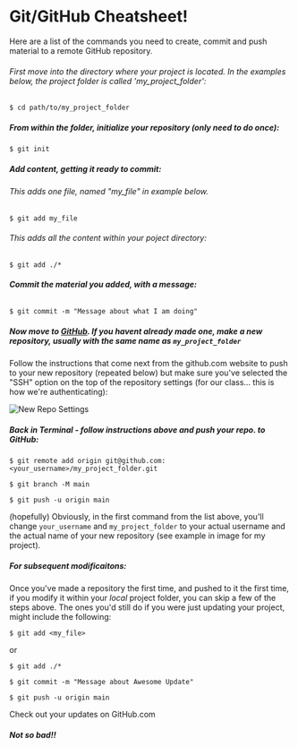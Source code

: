 # Git/GitHub Cheatsheet! 

Here are a list of the commands you need to create, commit and push material to a remote GitHub repository.

###### First move into the directory where your project is located. In the examples below, the project folder is called 'my_project_folder':


```
$ cd path/to/my_project_folder
```

##### **From within the folder, initialize your repository (only need to do once):**

```
$ git init
```

##### **Add content, getting it ready to commit:**

###### This adds one file, named "my_file" in example below.
```
$ git add my_file
```
###### This adds all the content within your poject directory:
```
$ git add ./*
```

###### **Commit the material you added, with a message:**
```
$ git commit -m "Message about what I am doing"
```


##### Now move to [GitHub](https://github.com).  If you havent already made one, make a new repository, usually with the same name as `my_project_folder` 

Follow the instructions that come next from the github.com website to push to your new repository (repeated below) but make sure you've selected the "SSH" option on the top of the repository settings (for our class... this is how we're authenticating):

![New Repo Settings](../images/GitHub_new_repo1.jpg)

##### Back in Terminal - follow instructions above and push your repo. to GitHub:

```
$ git remote add origin git@github.com:<your_username>/my_project_folder.git

$ git branch -M main

$ git push -u origin main
```

(hopefully) Obviously, in the first command from the list above, you'll change `your_username` and `my_project_folder` to your actual username and the actual name of your new repository (see example in image for my project). 

##### For subsequent modificaitons:
Once you've made a repository the first time, and pushed to it the first time, if you modify it within your *local* project folder, you can skip a few of the steps above.  The ones you'd still do if you were just updating your project, might include the following:

```
$ git add <my_file>
```
or
```
$ git add ./*

$ git commit -m "Message about Awesome Update"

$ git push -u origin main

```

Check out your updates on GitHub.com   
##### Not so bad!!